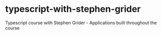 # typescript-with-stephen-grider
Typescript course with Stephen Grider - Applications built throughout the course
